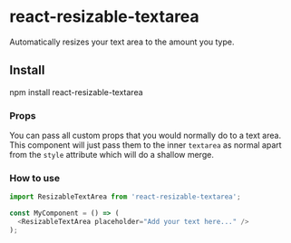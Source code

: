 # react-resizable-textarea
Automatically resizes your text area to the amount you type.

## Install
npm install react-resizable-textarea

### Props
You can pass all custom props that you would normally do to a text area. This component will just pass them to the inner `textarea` as normal apart from the `style` attribute which will do a shallow merge.

### How to use
```js
import ResizableTextArea from 'react-resizable-textarea';

const MyComponent = () => (
  <ResizableTextArea placeholder="Add your text here..." />
);
```